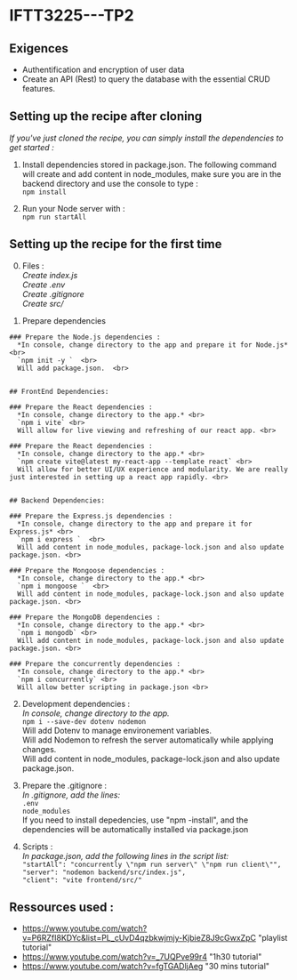 # IFTT3225---TP2


  ## Exigences 

  - Authentification and encryption of user data
  - Create an API (Rest) to query the database with the essential CRUD features.


  ## Setting up the recipe after cloning

  *If you've just cloned the recipe, you can simply install the dependencies to get started :* <br>

  1. Install dependencies stored in package.json. The following command will create and add content in node_modules, make sure you are in the backend directory and use the console to type :<br>
  `npm install ` 

  2. Run your Node server with : <br>
  `npm run startAll` <br>



  ## Setting up the recipe for the first time

  0. Files : <br>
    *Create index.js* <br>
    *Create .env* <br>
    *Create .gitignore* <br>
    *Create src/* <br>


  1. Prepare dependencies 
  

    ### Prepare the Node.js dependencies :
      *In console, change directory to the app and prepare it for Node.js*  <br>
      `npm init -y `  <br>
      Will add package.json.  <br>


    ## FrontEnd Dependencies:

    ### Prepare the React dependencies :
      *In console, change directory to the app.* <br>
      `npm i vite` <br>
      Will allow for live viewing and refreshing of our react app. <br>

    ### Prepare the React dependencies :
      *In console, change directory to the app.* <br>
      `npm create vite@latest my-react-app --template react` <br>
      Will allow for better UI/UX experience and modularity. We are really just interested in setting up a react app rapidly. <br>


    ## Backend Dependencies:

    ### Prepare the Express.js dependencies : 
      *In console, change directory to the app and prepare it for Express.js* <br>
      `npm i express `  <br>
      Will add content in node_modules, package-lock.json and also update package.json. <br>

    ### Prepare the Mongoose dependencies : 
      *In console, change directory to the app.* <br>
      `npm i mongoose `  <br>
      Will add content in node_modules, package-lock.json and also update package.json. <br>

    ### Prepare the MongoDB dependencies : 
      *In console, change directory to the app.* <br>
      `npm i mongodb` <br>
      Will add content in node_modules, package-lock.json and also update package.json. <br>

    ### Prepare the concurrently dependencies :
      *In console, change directory to the app.* <br>
      `npm i concurrently` <br>
      Will allow better scripting in package.json <br>





  2. Development dependencies :  <br>
    *In console, change directory to the app.* <br>
    `npm i --save-dev dotenv nodemon`  <br>
    Will add Dotenv to manage environement variables.  <br>
    Will add Nodemon to refresh the server automatically while applying changes. <br>
    Will add content in node_modules, package-lock.json and also update package.json. <br>

  3. Prepare the .gitignore : <br>
    *In .gitignore, add the lines:* <br>
    `.env ` <br>
    `node_modules `  <br>
    If you need to install depedencies, use "npm -install", and the dependencies will be automatically installed via package.json <br>

  4. Scripts : <br>
    *In package.json, add the following lines in the script list:* <br>
    `"startAll": "concurrently \"npm run server\" \"npm run client\"",` <br>
    `"server": "nodemon backend/src/index.js",` <br>
    `"client": "vite frontend/src/"` <br>




  ## Ressources used :

  - https://www.youtube.com/watch?v=P6RZfI8KDYc&list=PL_cUvD4qzbkwjmjy-KjbieZ8J9cGwxZpC "playlist tutorial"
  - https://www.youtube.com/watch?v=_7UQPve99r4 "1h30 tutorial"
  - https://www.youtube.com/watch?v=fgTGADljAeg "30 mins tutorial"

